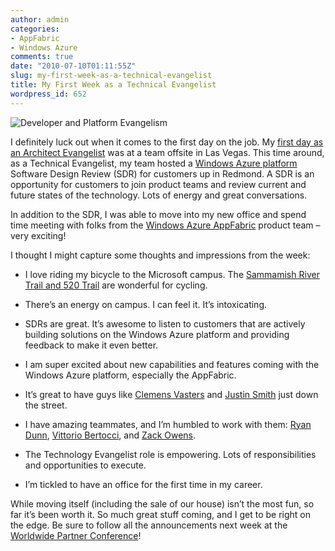 ```yaml
---
author: admin
categories:
- AppFabric
- Windows Azure
comments: true
date: "2010-07-10T01:11:55Z"
slug: my-first-week-as-a-technical-evangelist
title: My First Week as a Technical Evangelist
wordpress_id: 652
---
```


![Developer and Platform Evangelism](https://wadewegner.blob.core.windows.net/wordpress/2010/07/deplogo2.png) 

I definitely luck out when it comes to the first day on the job. My [first day as an Architect Evangelist](http://www.wadewegner.com/2008/02/my-new-job-architect-evangelist-for-microsoft/) was at a team offsite in Las Vegas. This time around, as a Technical Evangelist, my team hosted a [Windows Azure platform](http://www.microsoft.com/windowsazure/) Software Design Review (SDR) for customers up in Redmond. A SDR is an opportunity for customers to join product teams and review current and future states of the technology. Lots of energy and great conversations.

 

In addition to the SDR, I was able to move into my new office and spend time meeting with folks from the [Windows Azure AppFabric](http://www.microsoft.com/windowsazure/appfabric/) product team – very exciting!

 

I thought I might capture some thoughts and impressions from the week:

 

  
  * I love riding my bicycle to the Microsoft campus. The [Sammamish River Trail and 520 Trail](http://maps.google.com/maps?f=d&source=s_d&saddr=NE+90th+St&daddr=157th+Ave+NE&hl=en&geocode=FY6S1wIdAmi4-A%3BFbrx1gIdTm-4-A&mra=ls&dirflg=b&sll=47.643244,-122.131877&sspn=0.021541,0.043559&ie=UTF8&z=14&lci=bike) are wonderful for cycling.
   
  * There’s an energy on campus. I can feel it. It’s intoxicating.
   
  * SDRs are great. It’s awesome to listen to customers that are actively building solutions on the Windows Azure platform and providing feedback to make it even better. 
   
  * I am super excited about new capabilities and features coming with the Windows Azure platform, especially the AppFabric.
   
  * It’s great to have guys like [Clemens Vasters](http://vasters.com/clemensv/) and [Justin Smith](http://blogs.msdn.com/b/justinjsmith/) just down the street.
   
  * I have amazing teammates, and I’m humbled to work with them: [Ryan Dunn](http://dunnry.com/blog/), [Vittorio Bertocci](http://blogs.msdn.com/b/vbertocci/), and [Zack Owens](http://english.zachskylesowens.net/).
   
  * The Technology Evangelist role is empowering. Lots of responsibilities and opportunities to execute.
   
  * I’m tickled to have an office for the first time in my career.
 

While moving itself (including the sale of our house) isn’t the most fun, so far it’s been worth it. So much great stuff coming, and I get to be right on the edge. Be sure to follow all the announcements next week at the [Worldwide Partner Conference](http://digitalwpc.com/)!
